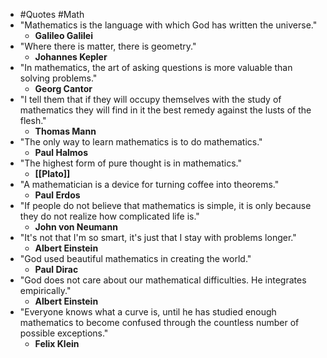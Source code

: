 - #Quotes #Math
- "Mathematics is the language with which God has written the universe."
	- **Galileo Galilei**
- "Where there is matter, there is geometry."
	- **Johannes Kepler**
- "In mathematics, the art of asking questions is more valuable than solving problems."
	- **Georg Cantor**
- "I tell them that if they will occupy themselves with the study of mathematics they will find in it the best remedy against the lusts of the flesh."
	- **Thomas Mann**
- "The only way to learn mathematics is to do mathematics."
	- **Paul Halmos**
- "The highest form of pure thought is in mathematics."
	- **[[Plato]]**
- "A mathematician is a device for turning coffee into theorems."
	- **Paul Erdos**
- "If people do not believe that mathematics is simple, it is only because they do not realize how complicated life is."
	- **John von Neumann**
- "It's not that I'm so smart, it's just that I stay with problems longer."
	- **Albert Einstein**
- "God used beautiful mathematics in creating the world."
	- **Paul Dirac**
- "God does not care about our mathematical difficulties. He integrates empirically."
	- **Albert Einstein**
- "Everyone knows what a curve is, until he has studied enough mathematics to become confused through the countless number of possible exceptions."
	- **Felix Klein**